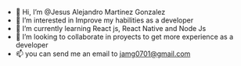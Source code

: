 - 👋 Hi, I’m @Jesus Alejandro Martinez Gonzalez 
- 👀 I’m interested in Improve my habilities as a developer 
- 🌱 I’m currently learning React js, React Native and Node Js 
- 💞️ I’m looking to collaborate in proyects to get more experience as a developer 
- 📫 you can send me an email to jamg0701@gmail.com 

<!---
JAMG-0701/JAMG-0701 is a ✨ special ✨ repository because its `README.md` (this file) appears on your GitHub profile.
You can click the Preview link to take a look at your changes.
--->
